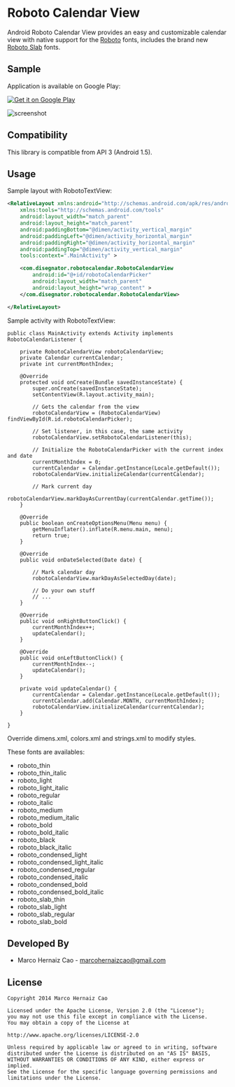 Roboto Calendar View
==============

Android Roboto Calendar View provides an easy and customizable calendar view with native support for the [Roboto](http://developer.android.com/design/style/typography.html) fonts, includes the brand new [Roboto Slab](http://www.google.com/fonts/specimen/Roboto+Slab) fonts.

Sample
------

Application is available on Google Play:

<a href="https://play.google.com/store/apps/details?id=com.disegnator.robotocalendarsample">
  <img alt="Get it on Google Play"
     src="http://www.android.com/images/brand/get_it_on_play_logo_small.png" />
</a>

![screenshot][1]


Compatibility
-------------

This library is compatible from API 3 (Android 1.5).


Usage
-----

Sample layout with RobotoTextView:

``` xml
<RelativeLayout xmlns:android="http://schemas.android.com/apk/res/android"
    xmlns:tools="http://schemas.android.com/tools"
    android:layout_width="match_parent"
    android:layout_height="match_parent"
    android:paddingBottom="@dimen/activity_vertical_margin"
    android:paddingLeft="@dimen/activity_horizontal_margin"
    android:paddingRight="@dimen/activity_horizontal_margin"
    android:paddingTop="@dimen/activity_vertical_margin"
    tools:context=".MainActivity" >

    <com.disegnator.robotocalendar.RobotoCalendarView
        android:id="@+id/robotoCalendarPicker"
        android:layout_width="match_parent"
        android:layout_height="wrap_content" >
    </com.disegnator.robotocalendar.RobotoCalendarView>

</RelativeLayout>
```

Sample activity with RobotoTextView:

```
public class MainActivity extends Activity implements RobotoCalendarListener {

	private RobotoCalendarView robotoCalendarView;
	private Calendar currentCalendar;
	private int currentMonthIndex;

	@Override
	protected void onCreate(Bundle savedInstanceState) {
		super.onCreate(savedInstanceState);
		setContentView(R.layout.activity_main);

		// Gets the calendar from the view
		robotoCalendarView = (RobotoCalendarView) findViewById(R.id.robotoCalendarPicker);

		// Set listener, in this case, the same activity
		robotoCalendarView.setRobotoCalendarListener(this);

		// Initialize the RobotoCalendarPicker with the current index and date
		currentMonthIndex = 0;
		currentCalendar = Calendar.getInstance(Locale.getDefault());
		robotoCalendarView.initializeCalendar(currentCalendar);

		// Mark current day
		robotoCalendarView.markDayAsCurrentDay(currentCalendar.getTime());
	}

	@Override
	public boolean onCreateOptionsMenu(Menu menu) {
		getMenuInflater().inflate(R.menu.main, menu);
		return true;
	}

	@Override
	public void onDateSelected(Date date) {

		// Mark calendar day
		robotoCalendarView.markDayAsSelectedDay(date);

		// Do your own stuff
		// ...
	}

	@Override
	public void onRightButtonClick() {
		currentMonthIndex++;
		updateCalendar();
	}

	@Override
	public void onLeftButtonClick() {
		currentMonthIndex--;
		updateCalendar();
	}

	private void updateCalendar() {
		currentCalendar = Calendar.getInstance(Locale.getDefault());
		currentCalendar.add(Calendar.MONTH, currentMonthIndex);
		robotoCalendarView.initializeCalendar(currentCalendar);
	}

}
```

Override dimens.xml, colors.xml and strings.xml to modify styles.

These fonts are availables:

* roboto_thin
* roboto_thin_italic
* roboto_light
* roboto_light_italic
* roboto_regular
* roboto_italic
* roboto_medium
* roboto_medium_italic
* roboto_bold
* roboto_bold_italic
* roboto_black
* roboto_black_italic
* roboto_condensed_light
* roboto_condensed_light_italic
* roboto_condensed_regular
* roboto_condensed_italic
* roboto_condensed_bold
* roboto_condensed_bold_italic
* roboto_slab_thin
* roboto_slab_light
* roboto_slab_regular
* roboto_slab_bold


Developed By
------------
* Marco Hernaiz Cao - <marcohernaizcao@gmail.com>


License
-------

    Copyright 2014 Marco Hernaiz Cao
    
    Licensed under the Apache License, Version 2.0 (the "License");
    you may not use this file except in compliance with the License.
    You may obtain a copy of the License at
    
    http://www.apache.org/licenses/LICENSE-2.0
    
    Unless required by applicable law or agreed to in writing, software
    distributed under the License is distributed on an "AS IS" BASIS,
    WITHOUT WARRANTIES OR CONDITIONS OF ANY KIND, either express or implied.
    See the License for the specific language governing permissions and
    limitations under the License.

[1]: http://es.tinypic.com/r/25i3s6h/8
